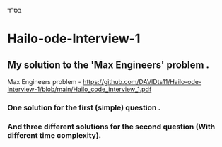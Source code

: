 בס"ד


# Hailo-ode-Interview-1
## My solution to the 'Max Engineers' problem .
Max Engineers problem -  https://github.com/DAVIDts11/Hailo-ode-Interview-1/blob/main/Hailo_code_interview_1.pdf

### One solution for the first (simple) question .
### And three different solutions for the second question (With different time complexity).

